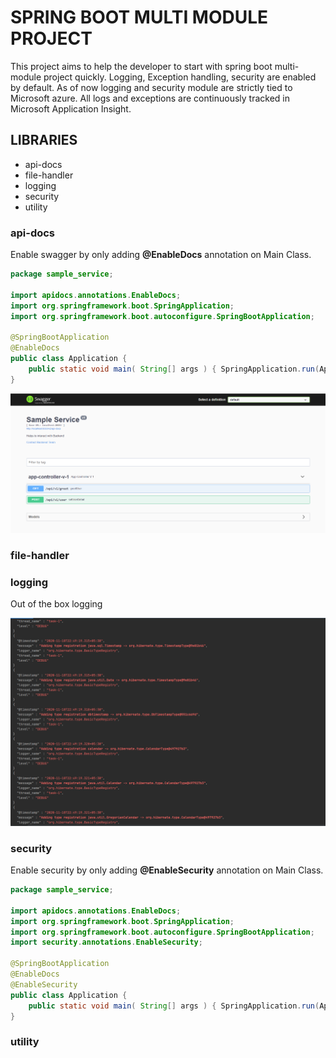 # SPRING BOOT MULTI MODULE PROJECT

This project aims to help the developer to start with spring boot multi-module project quickly. Logging, Exception handling, security are enabled by default.
As of now logging and security module are strictly tied to Microsoft azure. All logs and exceptions are continuously tracked in Microsoft Application Insight.

## LIBRARIES
- api-docs
- file-handler
- logging
- security
- utility

### api-docs
Enable swagger by only adding **@EnableDocs** annotation on Main Class.

``` JAVA
package sample_service;

import apidocs.annotations.EnableDocs;
import org.springframework.boot.SpringApplication;
import org.springframework.boot.autoconfigure.SpringBootApplication;

@SpringBootApplication
@EnableDocs
public class Application {
    public static void main( String[] args ) { SpringApplication.run(Application.class, args);}
}

```

![swagger ui](./assets/images/swagger_ui.PNG)
### file-handler

### logging

Out of the box logging

![swagger ui](./assets/images/json_logs.PNG)
### security

Enable security by only adding **@EnableSecurity** annotation on Main Class.

``` JAVA
package sample_service;

import apidocs.annotations.EnableDocs;
import org.springframework.boot.SpringApplication;
import org.springframework.boot.autoconfigure.SpringBootApplication;
import security.annotations.EnableSecurity;

@SpringBootApplication
@EnableDocs
@EnableSecurity
public class Application {
    public static void main( String[] args ) { SpringApplication.run(Application.class, args);}
}

```
### utility
